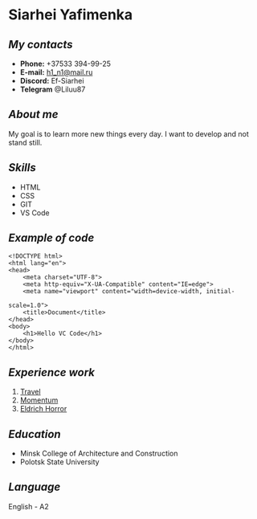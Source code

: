 # Siarhei Yafimenka   

## *My contacts*

+ **Phone:** +37533 394-99-25
+ **E-mail:** h1_n1@mail.ru
+ **Discord:** Ef-Siarhei
+ **Telegram** @Liluu87  

## *About me*
My goal is to learn more new things every day. I want to develop and not stand still.


## *Skills*
+ HTML
+ CSS
+ GIT
+ VS Code

## *Example of code*
```
<!DOCTYPE html>
<html lang="en">
<head>
    <meta charset="UTF-8">
    <meta http-equiv="X-UA-Compatible" content="IE=edge">
    <meta name="viewport" content="width=device-width, initial-

scale=1.0">
    <title>Document</title>
</head>
<body>
    <h1>Hello VC Code</h1>
</body>
</html>
```

## *Experience work*
1. [Travel](https://rolling-scopes-school.github.io/ef-siarhei-JSFEPRESCHOOL2022Q2/travel/)  
2. [Momentum](https://ef-siarhei-momentum.netlify.app/)  
3. [Eldrich Horror](https://ef-siarhei-codejam-eldritch.netlify.app/)

## *Education*
+ Minsk College of Architecture and Construction
+ Polotsk State University


## *Language*
English - A2
